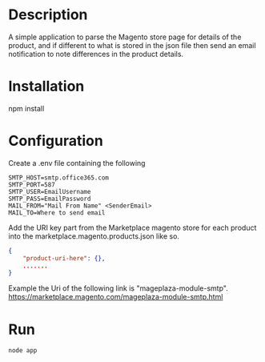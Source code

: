 # Description

A simple application to parse the Magento store page for details of the product, and if different to what is stored in the json file then send an email notification to note differences in the product details.

# Installation

npm install

# Configuration

Create a .env file containing the following

```
SMTP_HOST=smtp.office365.com
SMTP_PORT=587
SMTP_USER=EmailUsername
SMTP_PASS=EmailPassword
MAIL_FROM="Mail From Name" <SenderEmail>
MAIL_TO=Where to send email
```

Add the URI key part from the Marketplace magento store for each product into the marketplace.magento.products.json like so.

```json
{
    "product-uri-here": {},
    .......
}
```

Example the Uri of the following link is "mageplaza-module-smtp".
https://marketplace.magento.com/mageplaza-module-smtp.html


# Run

```
node app
```